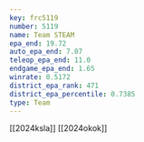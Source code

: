 ```yaml
---
key: frc5119
number: 5119
name: Team STEAM
epa_end: 19.72
auto_epa_end: 7.07
teleop_epa_end: 11.0
endgame_epa_end: 1.65
winrate: 0.5172
district_epa_rank: 471
district_epa_percentile: 0.7385
type: Team
---
```

[[2024ksla]]
[[2024okok]]
